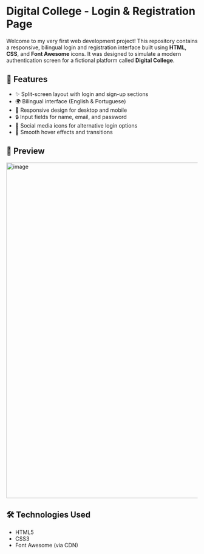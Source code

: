 # Digital College - Login & Registration Page

Welcome to my very first web development project! This repository contains a responsive, bilingual login and registration interface built using **HTML**, **CSS**, and **Font Awesome** icons. It was designed to simulate a modern authentication screen for a fictional platform called **Digital College**.

## 🚀 Features

- ✨ Split-screen layout with login and sign-up sections
- 🌍 Bilingual interface (English & Portuguese)
- 📱 Responsive design for desktop and mobile
- 🔒 Input fields for name, email, and password
- 🔗 Social media icons for alternative login options
- 🎨 Smooth hover effects and transitions

## 📸 Preview

<img width="1913" height="884" alt="image" src="https://github.com/user-attachments/assets/4a822325-2f2b-4671-a18d-876cd81d167a" />


## 🛠 Technologies Used

- HTML5
- CSS3
- Font Awesome (via CDN)
